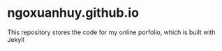 # ngoxuanhuy.github.io

This repository stores the code for my online porfolio, which is built with Jekyll

